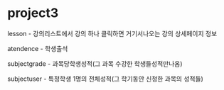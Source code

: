 # project3

lesson - 강의리스트에서 강의 하나 클릭하면 거기서나오는 강의 상세페이지 정보

atendence - 학생출석

subjectgrade - 과목당학생성적(그 과목 수강한 학생들성적만나옴)

subjectuser - 특정학생 1명의 전체성적(그 학기동안 신청한 과목의 성적들)

